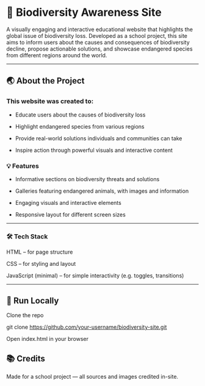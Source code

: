 # 🌿 **Biodiversity Awareness Site**

A visually engaging and interactive educational website that highlights the global issue of biodiversity loss. Developed as a school project, this site aims to inform users about the causes and consequences of biodiversity decline, propose actionable solutions, and showcase endangered species from different regions around the world.

---

## 🌏 About the Project
### This website was created to:

- Educate users about the causes of biodiversity loss

- Highlight endangered species from various regions

- Provide real-world solutions individuals and communities can take

- Inspire action through powerful visuals and interactive content


### 💡 Features

- Informative sections on biodiversity threats and solutions

- Galleries featuring endangered animals, with images and information

- Engaging visuals and interactive elements

- Responsive layout for different screen sizes

---

### 🛠️ Tech Stack

HTML – for page structure

CSS – for styling and layout

JavaScript (minimal) – for simple interactivity (e.g. toggles, transitions)

---

## 🚀 Run Locally

Clone the repo

git clone https://github.com/your-username/biodiversity-site.git

Open index.html in your browser

## 📚 Credits

Made for a school project — all sources and images credited in-site.
